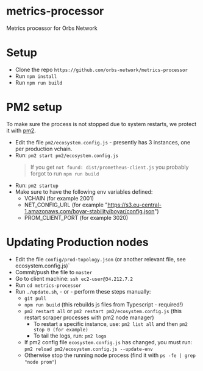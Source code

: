 # metrics-processor
Metrics processor for Orbs Network

# Setup
* Clone the repo `https://github.com/orbs-network/metrics-processor`
* Run `npm install`
* Run `npm run build`

# PM2 setup
To make sure the process is not stopped due to system restarts, we protect it with [pm2](http://pm2.keymetrics.io/).
* Edit the file `pm2/ecosystem.config.js` - presently has 3 instances, one per production vchain.
* Run: `pm2 start pm2/ecosystem.config.js`
    > If you get `not found: dist/prometheus-client.js` you probably forgot to run `npm run build`
* Run: `pm2 startup`
* Make sure to have the following env variables defined:
  * VCHAIN (for example 2001)
  * NET_CONFIG_URL (for example "https://s3.eu-central-1.amazonaws.com/boyar-stability/boyar/config.json")
  * PROM_CLIENT_PORT (for example 3020)
  
# Updating Production nodes

* Edit the file `config/prod-topology.json` (or another relevant file, see ecosystem.config.js)`
* Commit/push the file to `master`
* Go to client machine: `ssh ec2-user@34.212.7.2`
* Run `cd metrics-processor`
* Run `./update.sh`, - or - perform these steps manually:
    * `git pull`
    * `npm run build` (this rebuilds js files from Typescript - required!)
    * `pm2 restart all` or `pm2 restart pm2/ecosystem.config.js` (this restart scraper processes with pm2 node manager)
        * To restart a specific instance, use: `pm2 list all` and then `pm2 stop 0 (for example)`
        * To tail the logs, run: `pm2 logs`
    * If pm2 config file `ecosystem.config.js` has changed, you must run: `pm2 reload pm2/ecosystem.config.js --update-env`
    * Otherwise stop the running node process (find it with `ps -fe | grep "node prom"`)